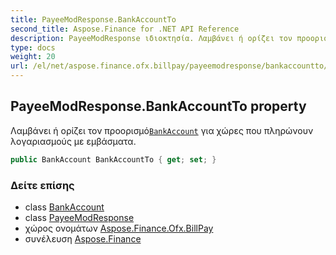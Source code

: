```yaml
---
title: PayeeModResponse.BankAccountTo
second_title: Aspose.Finance for .NET API Reference
description: PayeeModResponse ιδιοκτησία. Λαμβάνει ή ορίζει τον προορισμόBankAccount για χώρες που πληρώνουν λογαριασμούς με εμβάσματα.
type: docs
weight: 20
url: /el/net/aspose.finance.ofx.billpay/payeemodresponse/bankaccountto/
---
```

## PayeeModResponse.BankAccountTo property

Λαμβάνει ή ορίζει τον προορισμό[`BankAccount`](../../../aspose.finance.ofx/bankaccount/) για χώρες που πληρώνουν λογαριασμούς με εμβάσματα.

```csharp
public BankAccount BankAccountTo { get; set; }
```

### Δείτε επίσης

* class [BankAccount](../../../aspose.finance.ofx/bankaccount/)
* class [PayeeModResponse](../)
* χώρος ονομάτων [Aspose.Finance.Ofx.BillPay](../../payeemodresponse/)
* συνέλευση [Aspose.Finance](../../../)


